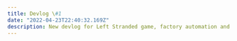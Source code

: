 ```yaml
---
title: Devlog \#1
date: "2022-04-23T22:40:32.169Z"
description: New devlog for Left Stranded game, factory automation and base building game.
---
```


